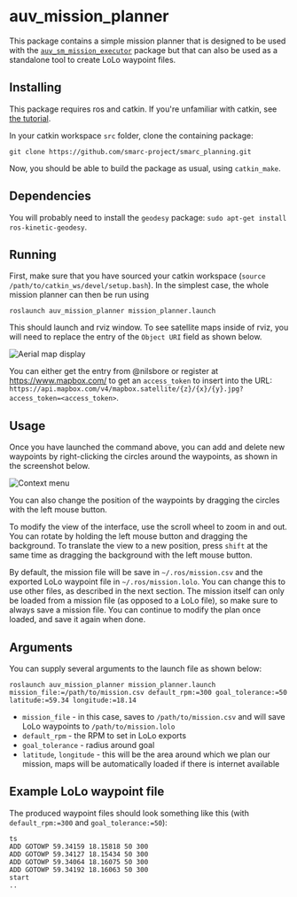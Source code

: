 auv_mission_planner
===================

This package contains a simple mission planner that is designed to be used with the
[`auv_sm_mission_executor`](https://github.com/smarc-project/smarc_planning/tree/master/auv_sm_mission_executor)
package but that can also be used as a standalone tool to create LoLo waypoint files.

## Installing

This package requires ros and catkin.
If you're unfamiliar with catkin, see [the tutorial](http://wiki.ros.org/catkin/Tutorials/create_a_workspace).

In your catkin workspace `src` folder, clone the containing package:
```
git clone https://github.com/smarc-project/smarc_planning.git
```
Now, you should be able to build the package as usual, using `catkin_make`.

## Dependencies

You will probably need to install the `geodesy` package: `sudo apt-get install ros-kinetic-geodesy`.

## Running

First, make sure that you have sourced your catkin workspace (`source /path/to/catkin_ws/devel/setup.bash`).
In the simplest case, the whole mission planner can then be run using
```
roslaunch auv_mission_planner mission_planner.launch
```
This should launch and rviz window.
To see satellite maps inside of rviz, you will need to replace the entry of the `Object URI` field as shown below.

![Aerial map display](https://raw.githubusercontent.com/smarc-project/smarc_planning/master/auv_mission_planner/resources/aerial_map_display.png)

You can either get the entry from @nilsbore or register at https://www.mapbox.com/ to
get an `access_token` to insert into the URL: `https://api.mapbox.com/v4/mapbox.satellite/{z}/{x}/{y}.jpg?access_token=<access_token>`.

## Usage

Once you have launched the command above, you can add and delete new waypoints by right-clicking
the circles around the waypoints, as shown in the screenshot below.

![Context menu](https://raw.githubusercontent.com/smarc-project/smarc_planning/master/auv_mission_planner/resources/context_menu.png)

You can also change the position of the waypoints by dragging the circles with the left mouse button.

To modify the view of the interface, use the scroll wheel to zoom in and out. You can rotate
by holding the left mouse button and dragging the background. To translate the view to a new position,
press `shift` at the same time as dragging the background with the left mouse button.

By default, the mission file will be save in `~/.ros/mission.csv` and the exported LoLo waypoint file
in `~/.ros/mission.lolo`. You can change this to use other files, as described in the next section.
The mission itself can only be loaded from  a mission file (as opposed to a LoLo file),
so make sure to always save a mission file. You can continue to modify the plan once loaded, and save it again
when done.

## Arguments

You can supply several arguments to the launch file as shown below:
```
roslaunch auv_mission_planner mission_planner.launch mission_file:=/path/to/mission.csv default_rpm:=300 goal_tolerance:=50 latitude:=59.34 longitude:=18.14
```

* `mission_file` - in this case, saves to `/path/to/mission.csv` and will save LoLo waypoints to `/path/to/mission.lolo`
* `default_rpm` - the RPM to set in LoLo exports
* `goal_tolerance` - radius around goal
* `latitude`, `longitude` - this will be the area around which we plan our mission, maps will be automatically loaded if there is internet available

## Example LoLo waypoint file

The produced waypoint files should look something like this (with `default_rpm:=300` and `goal_tolerance:=50`):
```
ts
ADD GOTOWP 59.34159 18.15818 50 300
ADD GOTOWP 59.34127 18.15434 50 300
ADD GOTOWP 59.34064 18.16075 50 300
ADD GOTOWP 59.34192 18.16063 50 300
start
..
```
